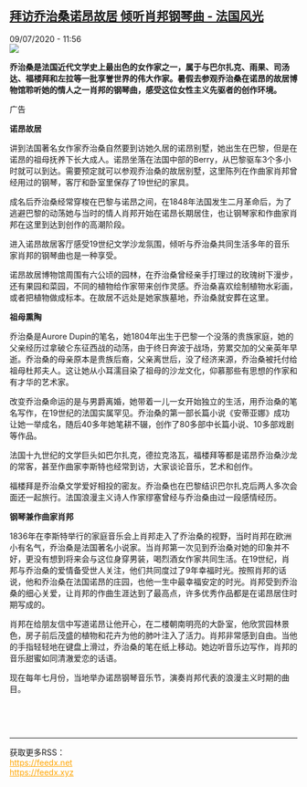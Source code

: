 <!--1594292126000-->
[拜访乔治桑诺昂故居 倾听肖邦钢琴曲 - 法国风光](http://www.rfi.fr//cn/%E6%B3%95%E5%9B%BD/20200709-%E6%8B%9C%E8%AE%BF%E4%B9%94%E6%B2%BB%E6%A1%91%E8%AF%BA%E6%98%82%E6%95%85%E5%B1%85-%E5%80%BE%E5%90%AC%E8%82%96%E9%82%A6%E9%92%A2%E7%90%B4%E6%9B%B2-1)
------

<div>09/07/2020 - 11:56</div><img src="https://s.rfi.fr/media/display/76aa1096-0ff1-11ea-adb2-005056a99247/w:310/p:16x9/20140701_170724.jpg"><p><strong>乔治桑是法国近代文学史上最出色的女作家之一，属于与巴尔扎克、雨果、司汤达、福楼拜和左拉等一批享誉世界的伟大作家。暑假去参观乔治桑在诺昂的故居博物馆聆听她的情人之一肖邦的钢琴曲，感受这位女性主义先驱者的创作环境。</strong></p><div class="t-content__body u-clearfix"><div class="m-interstitial"><div class="m-interstitial__ad"><divclass="m-block-ad "data-tms-ad-type="box"data-tms-ad-status="idle"data-tms-ad-pos="1"><div class="m-block-ad__label">广告</div><div class="m-block-ad__content"></div></div></div></div><p><strong>诺昂故居</strong></p><p>讲到法国著名女作家乔治桑自然要到访她久居的诺昂别墅，她出生在巴黎，但是在诺昂的祖母抚养下长大成人。诺昂坐落在法国中部的Berry，从巴黎驱车3个多小时就可以到达。需要预定就可以参观乔治桑的故居别墅，这里陈列在作曲家肖邦曾经用过的钢琴，客厅和卧室里保存了19世纪的家具。</p><p>成名后乔治桑经常穿梭在巴黎与诺昂之间，在1848年法国发生二月革命后，为了逃避巴黎的动荡她与当时的情人肖邦开始在诺昂长期居住，也让钢琴家和作曲家肖邦在这里到达到创作的高潮阶段。</p><p>进入诺昂故居客厅感受19世纪文学沙龙氛围，倾听与乔治桑共同生活多年的音乐家肖邦的钢琴曲也是一种享受。</p><p>诺昂故居博物馆周围有六公顷的园林，在乔治桑曾经亲手打理过的玫瑰树下漫步，还有果园和菜园，不同的植物给作家带来创作灵感。乔治桑喜欢绘制植物水彩画，或者把植物做成标本。在故居不远处是她家族墓地，乔治桑就安葬在这里。</p><p><strong>祖母熏陶</strong></p><p>乔治桑是Aurore Dupin的笔名，她1804年出生于巴黎一个没落的贵族家庭，她的父亲经历过拿破仑东征西战的动荡，由于终日奔波于战场，劳累交加的父亲英年早逝。乔治桑的母亲原本是贵族后裔，父亲离世后，没了经济来源，乔治桑被托付给祖母杜邦夫人。这让她从小耳濡目染了祖母的沙龙文化，仰慕那些有思想的作家和有才华的艺术家。</p><p>改变乔治桑命运的是与男爵离婚，她带着一儿一女开始独立的生活，用乔治桑的笔名写作，在19世纪的法国实属罕见。乔治桑的第一部长篇小说《安蒂亚娜》成功让她一举成名，随后40多年她笔耕不辍，创作了80多部中长篇小说、10多部戏剧等作品。</p><p>法国十九世纪的文学巨头如巴尔扎克，德拉克洛瓦，福楼拜等都是诺昂乔治桑沙龙的常客，甚至作曲家李斯特也经常到访，大家谈论音乐，艺术和创作。</p><p>福楼拜是乔治桑文学爱好相投的密友。乔治桑也在巴黎结识巴尔扎克后两人多次会面还一起旅行。法国浪漫主义诗人作家缪塞曾经与乔治桑由过一段感情经历。</p><p><strong>钢琴兼作曲家肖邦</strong></p><p>1836年在李斯特举行的家庭音乐会上肖邦走入了乔治桑的视野，当时肖邦在欧洲小有名气，乔治桑是法国著名小说家。当肖邦第一次见到乔治桑对她的印象并不好，更没有想到将来会与这位身穿男装，喝烈酒女作家共同生活。在19世纪，肖邦与乔治桑的爱情备受世人关注，他们共同度过了9年幸福时光。按照肖邦的话说，他和乔治桑在法国诺昂的庄园，也他一生中最幸福安定的时光。肖邦受到乔治桑的细心关爱，让肖邦的作曲生涯达到了最高点，许多优秀作品都是在诺昂居住时期写成的。</p><p>肖邦在给朋友信中写道诺昂让他开心，在二楼朝南明亮的大卧室，他欣赏园林景色，房子前后茂盛的植物和花卉为他的肺叶注入了活力。肖邦非常感到自由。当他的手指轻轻地在键盘上滑过，乔治桑的笔在纸上移动。她边听音乐边写作，肖邦的音乐甜蜜如同清澈爱恋的话语。</p><p>现在每年七月份，当地举办诺昂钢琴音乐节，演奏肖邦代表的浪漫主义时期的曲目。</p><p> </p><div class="o-self-promo o-self-promo--nl o-self-promo--hidden" data-selfpromo-newsletter></div><div class="o-self-promo o-self-promo--app o-self-promo--hidden" data-selfpromo-app></div></div><br><hr><div>获取更多RSS：<br><a href="https://feedx.net" style="color:orange" target="_blank">https://feedx.net</a> <br><a href="https://feedx.xyz" style="color:orange" target="_blank">https://feedx.xyz</a><br></div>
